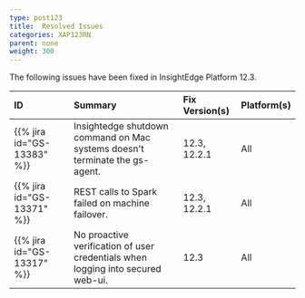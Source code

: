 ```yaml
---
type: post123
title:  Resolved Issues
categories: XAP123RN
parent: none
weight: 300
---
```


The following issues have been fixed in InsightEdge Platform 12.3.

| ID                          | Summary                                                 | Fix Version(s) | Platform(s) |
|:----------------------------|:------------------------------------------------------------------|:-----|:-----| 
| {{% jira id="GS-13383" %}} | Insightedge shutdown command on Mac systems doesn't terminate the gs-agent. | 12.3, 12.2.1 | All | 
| {{% jira id="GS-13371" %}} | REST calls to Spark failed on machine failover. | 12.3, 12.2.1 | All | 
| {{% jira id="GS-13317" %}} | No proactive verification of user credentials when logging into secured web-ui. | 12.3 | All | 